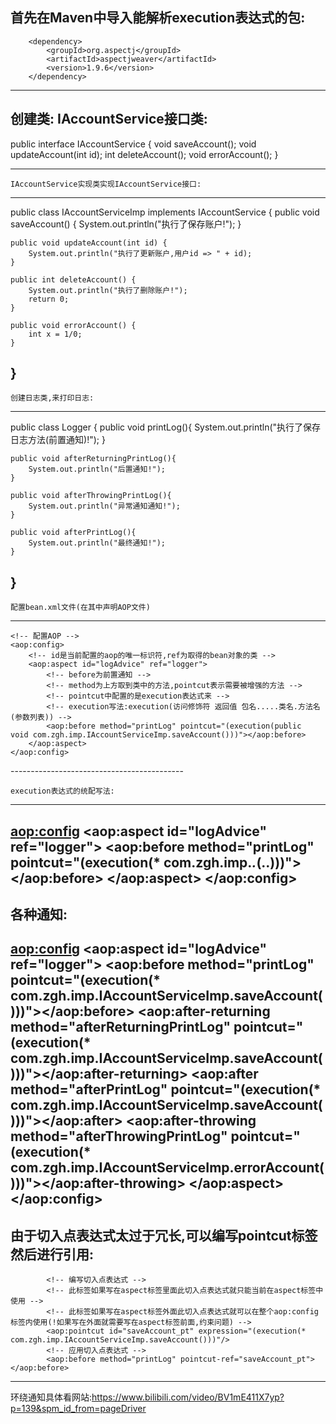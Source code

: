 首先在Maven中导入能解析execution表达式的包:
-------------------------------------------
<!-- https://mvnrepository.com/artifact/org.aspectj/aspectjweaver -->
        <dependency>
            <groupId>org.aspectj</groupId>
            <artifactId>aspectjweaver</artifactId>
            <version>1.9.6</version>
        </dependency>
-------------------------------------------

创建类:
	IAccountService接口类:
-------------------------------------------
public interface IAccountService {
    void saveAccount();
    void updateAccount(int id);
    int deleteAccount();
    void errorAccount();
}

-------------------------------------------

	IAccountService实现类实现IAccountService接口:
-------------------------------------------
public class IAccountServiceImp implements IAccountService {
    public void saveAccount() {
        System.out.println("执行了保存账户!");
    }

    public void updateAccount(int id) {
        System.out.println("执行了更新账户,用户id => " + id);
    }

    public int deleteAccount() {
        System.out.println("执行了删除账户!");
        return 0;
    }

    public void errorAccount() {
        int x = 1/0;
    }
}
-------------------------------------------
	
	创建日志类,来打印日志:
-------------------------------------------
public class Logger {
    public void printLog(){
        System.out.println("执行了保存日志方法(前置通知)!");
    }

    public void afterReturningPrintLog(){
        System.out.println("后置通知!");
    }

    public void afterThrowingPrintLog(){
        System.out.println("异常通知通知!");
    }

    public void afterPrintLog(){
        System.out.println("最终通知!");
    }
}
-------------------------------------------

	配置bean.xml文件(在其中声明AOP文件)
-------------------------------------------
<?xml version="1.0" encoding="UTF-8"?>
<beans xmlns="http://www.springframework.org/schema/beans"
       xmlns:xsi="http://www.w3.org/2001/XMLSchema-instance" xmlns:aop="http://www.springframework.org/schema/aop"
       xsi:schemaLocation="http://www.springframework.org/schema/beans http://www.springframework.org/schema/beans/spring-beans.xsd http://www.springframework.org/schema/aop https://www.springframework.org/schema/aop/spring-aop.xsd">
    <bean id="accountServiceImp" class="com.zgh.imp.IAccountServiceImp"></bean>
    <bean id="logger" class="com.zgh.log.Logger"></bean>

    <!-- 配置AOP -->
    <aop:config>
        <!-- id是当前配置的aop的唯一标识符,ref为取得的bean对象的类 -->
        <aop:aspect id="logAdvice" ref="logger">
            <!-- before为前置通知 -->
            <!-- method为上方取到类中的方法,pointcut表示需要被增强的方法 -->
            <!-- pointcut中配置的是execution表达式来 -->
            <!-- execution写法:execution(访问修饰符 返回值 包名.....类名.方法名(参数列表)) -->
            <aop:before method="printLog" pointcut="(execution(public  void com.zgh.imp.IAccountServiceImp.saveAccount()))"></aop:before>
        </aop:aspect>
    </aop:config>
</beans>
-------------------------------------------

	execution表达式的统配写法:
-------------------------------------------
<aop:config>
        <!-- id是当前配置的aop的唯一标识符,ref为取得的bean对象的类 -->
        <aop:aspect id="logAdvice" ref="logger">
            <!-- before为前置通知 -->
            <!-- method为上方取到类中的方法,pointcut表示需要被增强的方法 -->
            <!-- pointcut中配置的是execution表达式来 -->
            <!-- execution写法:execution(访问修饰符 返回值 包名.....类名.方法名(参数列表)) -->
            <!-- execution通配写法:首先访问修饰符可以省略,返回值可以用*来代替任意返回值,包名用*.来声明,..来声明此包下面所有的包 -->
            <!-- 方法名也能用*来代替,其中参数列表也是写成全限定类名,如果参数列表用..来填充就是任意参数,或者也可以没有参数 -->
            <!-- 下面execution表达式的意思:匹配任意返回值,在包com.zgh.imp下任意的类中拥有任意参数的任意方法 -->
            <aop:before method="printLog" pointcut="(execution(* com.zgh.imp.*.*(..)))"></aop:before>
        </aop:aspect>
    </aop:config>
-------------------------------------------

各种通知:
-------------------------------------------
<aop:config>
        <!-- id是当前配置的aop的唯一标识符,ref为取得的bean对象的类 -->
        <aop:aspect id="logAdvice" ref="logger">
			<!-- befer为前置通知 -->
            <aop:before method="printLog" pointcut="(execution(* com.zgh.imp.IAccountServiceImp.saveAccount()))"></aop:before>
            <!-- after-returning为后置通知 -->
            <aop:after-returning method="afterReturningPrintLog" pointcut="(execution(* com.zgh.imp.IAccountServiceImp.saveAccount()))"></aop:after-returning>
            <!-- after为最终通知 -->
            <aop:after method="afterPrintLog" pointcut="(execution(* com.zgh.imp.IAccountServiceImp.saveAccount()))"></aop:after>
            <!-- after-throwing为异常通知 -->
            <aop:after-throwing method="afterThrowingPrintLog" pointcut="(execution(* com.zgh.imp.IAccountServiceImp.errorAccount()))"></aop:after-throwing>
        </aop:aspect>
    </aop:config>
-------------------------------------------

由于切入点表达式太过于冗长,可以编写pointcut标签然后进行引用:
-------------------------------------------
			<!-- 编写切入点表达式 -->
			<!-- 此标签如果写在aspect标签里面此切入点表达式就只能当前在aspect标签中使用 -->
			<!-- 此标签如果写在aspect标签外面此切入点表达式就可以在整个aop:config标签内使用(!如果写在外面就需要写在aspect标签前面,约束问题) -->
            <aop:pointcut id="saveAccount_pt" expression="(execution(* com.zgh.imp.IAccountServiceImp.saveAccount()))"/>
			<!-- 应用切入点表达式 -->
			<aop:before method="printLog" pointcut-ref="saveAccount_pt"></aop:before>
-------------------------------------------

环绕通知具体看网站:https://www.bilibili.com/video/BV1mE411X7yp?p=139&spm_id_from=pageDriver
